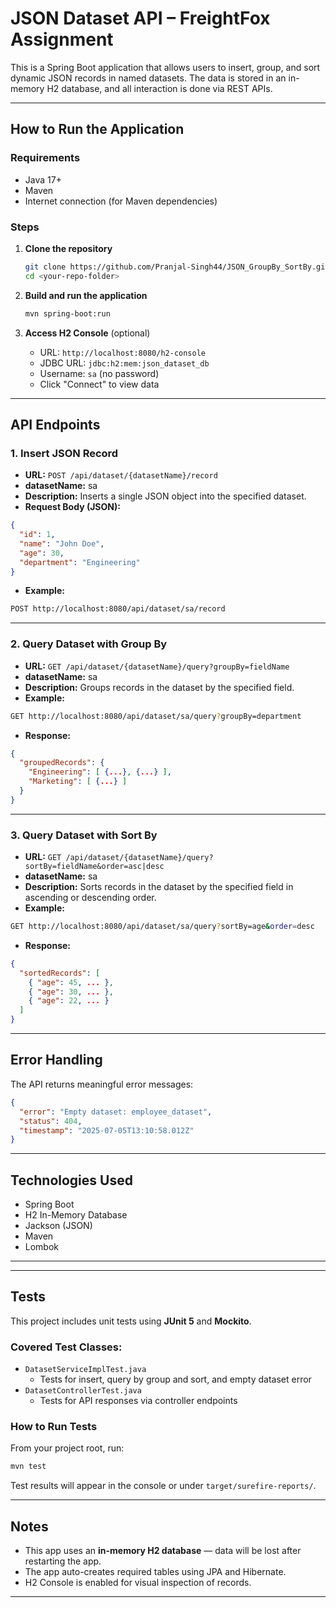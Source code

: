 # JSON Dataset API – FreightFox Assignment

This is a Spring Boot application that allows users to insert, group, and sort dynamic JSON records in named datasets. The data is stored in an in-memory H2 database, and all interaction is done via REST APIs.

---

## How to Run the Application

### Requirements

- Java 17+
- Maven
- Internet connection (for Maven dependencies)

### Steps

1. **Clone the repository**

   ```bash
   git clone https://github.com/Pranjal-Singh44/JSON_GroupBy_SortBy.git
   cd <your-repo-folder>
   ```

2. **Build and run the application**

   ```bash
   mvn spring-boot:run
   ```

3. **Access H2 Console** (optional)
   - URL: `http://localhost:8080/h2-console`
   - JDBC URL: `jdbc:h2:mem:json_dataset_db`
   - Username: `sa` (no password)
   - Click "Connect" to view data

---

## API Endpoints

### 1. Insert JSON Record

- **URL:** `POST /api/dataset/{datasetName}/record`
- **datasetName:** sa
- **Description:** Inserts a single JSON object into the specified dataset.
- **Request Body (JSON):**

```json
{
  "id": 1,
  "name": "John Doe",
  "age": 30,
  "department": "Engineering"
}
```

- **Example:**

```bash
POST http://localhost:8080/api/dataset/sa/record
```

---

### 2. Query Dataset with Group By

- **URL:** `GET /api/dataset/{datasetName}/query?groupBy=fieldName`
- **datasetName:** sa
- **Description:** Groups records in the dataset by the specified field.
- **Example:**

```bash
GET http://localhost:8080/api/dataset/sa/query?groupBy=department
```

- **Response:**

```json
{
  "groupedRecords": {
    "Engineering": [ {...}, {...} ],
    "Marketing": [ {...} ]
  }
}
```

---

### 3. Query Dataset with Sort By

- **URL:** `GET /api/dataset/{datasetName}/query?sortBy=fieldName&order=asc|desc`
- **datasetName:** sa
- **Description:** Sorts records in the dataset by the specified field in ascending or descending order.
- **Example:**

```bash
GET http://localhost:8080/api/dataset/sa/query?sortBy=age&order=desc
```

- **Response:**

```json
{
  "sortedRecords": [
    { "age": 45, ... },
    { "age": 30, ... },
    { "age": 22, ... }
  ]
}
```

---

## Error Handling

The API returns meaningful error messages:

```json
{
  "error": "Empty dataset: employee_dataset",
  "status": 404,
  "timestamp": "2025-07-05T13:10:58.012Z"
}
```

---

## Technologies Used

- Spring Boot
- H2 In-Memory Database
- Jackson (JSON)
- Maven
- Lombok

---

---

## Tests

This project includes unit tests using **JUnit 5** and **Mockito**.

### Covered Test Classes:

- `DatasetServiceImplTest.java`
  - Tests for insert, query by group and sort, and empty dataset error
- `DatasetControllerTest.java`
  - Tests for API responses via controller endpoints

### How to Run Tests

From your project root, run:

```bash
mvn test
```

Test results will appear in the console or under `target/surefire-reports/`.

---

## Notes

- This app uses an **in-memory H2 database** — data will be lost after restarting the app.
- The app auto-creates required tables using JPA and Hibernate.
- H2 Console is enabled for visual inspection of records.

---
